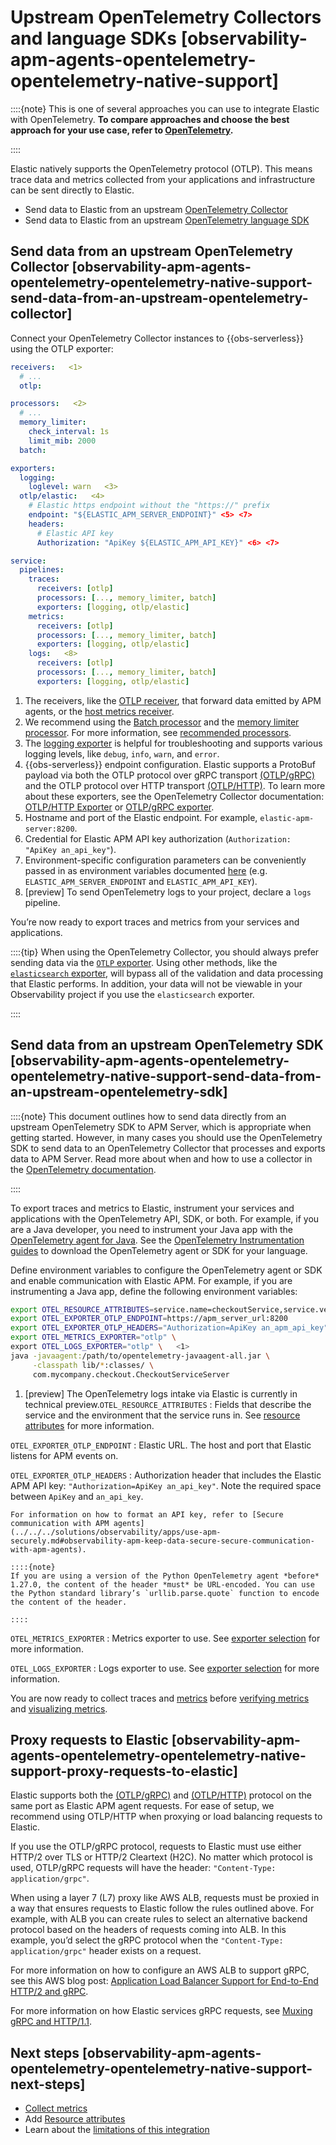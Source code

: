 # Upstream OpenTelemetry Collectors and language SDKs [observability-apm-agents-opentelemetry-opentelemetry-native-support]

::::{note}
This is one of several approaches you can use to integrate Elastic with OpenTelemetry. **To compare approaches and choose the best approach for your use case, refer to [OpenTelemetry](../../../solutions/observability/apps/use-opentelemetry-with-apm.md).**

::::


Elastic natively supports the OpenTelemetry protocol (OTLP). This means trace data and metrics collected from your applications and infrastructure can be sent directly to Elastic.

* Send data to Elastic from an upstream [OpenTelemetry Collector](../../../solutions/observability/apps/upstream-opentelemetry-collectors-language-sdks.md)
* Send data to Elastic from an upstream [OpenTelemetry language SDK](../../../solutions/observability/apps/upstream-opentelemetry-collectors-language-sdks.md)


## Send data from an upstream OpenTelemetry Collector [observability-apm-agents-opentelemetry-opentelemetry-native-support-send-data-from-an-upstream-opentelemetry-collector]

Connect your OpenTelemetry Collector instances to {{obs-serverless}} using the OTLP exporter:

```yaml
receivers:   <1>
  # ...
  otlp:

processors:   <2>
  # ...
  memory_limiter:
    check_interval: 1s
    limit_mib: 2000
  batch:

exporters:
  logging:
    loglevel: warn   <3>
  otlp/elastic:   <4>
    # Elastic https endpoint without the "https://" prefix
    endpoint: "${ELASTIC_APM_SERVER_ENDPOINT}" <5> <7>
    headers:
      # Elastic API key
      Authorization: "ApiKey ${ELASTIC_APM_API_KEY}" <6> <7>

service:
  pipelines:
    traces:
      receivers: [otlp]
      processors: [..., memory_limiter, batch]
      exporters: [logging, otlp/elastic]
    metrics:
      receivers: [otlp]
      processors: [..., memory_limiter, batch]
      exporters: [logging, otlp/elastic]
    logs:   <8>
      receivers: [otlp]
      processors: [..., memory_limiter, batch]
      exporters: [logging, otlp/elastic]
```

1. The receivers, like the [OTLP receiver](https://github.com/open-telemetry/opentelemetry-collector/tree/main/receiver/otlpreceiver), that forward data emitted by APM agents, or the [host metrics receiver](https://github.com/open-telemetry/opentelemetry-collector-contrib/tree/main/receiver/hostmetricsreceiver).
2. We recommend using the [Batch processor](https://github.com/open-telemetry/opentelemetry-collector/blob/main/processor/batchprocessor/README.md) and the [memory limiter processor](https://github.com/open-telemetry/opentelemetry-collector/blob/main/processor/memorylimiterprocessor/README.md). For more information, see [recommended processors](https://github.com/open-telemetry/opentelemetry-collector/blob/main/processor/README.md#recommended-processors).
3. The [logging exporter](https://github.com/open-telemetry/opentelemetry-collector/tree/main/exporter/loggingexporter) is helpful for troubleshooting and supports various logging levels, like `debug`, `info`, `warn`, and `error`.
4. {{obs-serverless}} endpoint configuration. Elastic supports a ProtoBuf payload via both the OTLP protocol over gRPC transport [(OTLP/gRPC)](https://github.com/open-telemetry/opentelemetry-specification/blob/main/specification/protocol/otlp.md#otlpgrpc) and the OTLP protocol over HTTP transport [(OTLP/HTTP)](https://github.com/open-telemetry/opentelemetry-specification/blob/main/specification/protocol/otlp.md#otlphttp). To learn more about these exporters, see the OpenTelemetry Collector documentation: [OTLP/HTTP Exporter](https://github.com/open-telemetry/opentelemetry-collector/tree/main/exporter/otlphttpexporter) or [OTLP/gRPC exporter](https://github.com/open-telemetry/opentelemetry-collector/tree/main/exporter/otlpexporter).
5. Hostname and port of the Elastic endpoint. For example, `elastic-apm-server:8200`.
6. Credential for Elastic APM API key authorization (`Authorization: "ApiKey an_api_key"`).
7. Environment-specific configuration parameters can be conveniently passed in as environment variables documented [here](https://opentelemetry.io/docs/collector/configuration/#configuration-environment-variables) (e.g. `ELASTIC_APM_SERVER_ENDPOINT` and `ELASTIC_APM_API_KEY`).
8. [preview]  To send OpenTelemetry logs to your project, declare a `logs` pipeline.


You’re now ready to export traces and metrics from your services and applications.

::::{tip}
When using the OpenTelemetry Collector, you should always prefer sending data via the [`OTLP` exporter](https://github.com/open-telemetry/opentelemetry-collector/tree/main/exporter/otlphttpexporter). Using other methods, like the [`elasticsearch` exporter](https://github.com/open-telemetry/opentelemetry-collector-contrib/tree/main/exporter/elasticsearchexporter), will bypass all of the validation and data processing that Elastic performs. In addition, your data will not be viewable in your Observability project if you use the `elasticsearch` exporter.

::::



## Send data from an upstream OpenTelemetry SDK [observability-apm-agents-opentelemetry-opentelemetry-native-support-send-data-from-an-upstream-opentelemetry-sdk]

::::{note}
This document outlines how to send data directly from an upstream OpenTelemetry SDK to APM Server, which is appropriate when getting started. However, in many cases you should use the OpenTelemetry SDK to send data to an OpenTelemetry Collector that processes and exports data to APM Server. Read more about when and how to use a collector in the [OpenTelemetry documentation](https://opentelemetry.io/docs/collector/#when-to-use-a-collector).

::::


To export traces and metrics to Elastic, instrument your services and applications with the OpenTelemetry API, SDK, or both. For example, if you are a Java developer, you need to instrument your Java app with the [OpenTelemetry agent for Java](https://github.com/open-telemetry/opentelemetry-java-instrumentation). See the [OpenTelemetry Instrumentation guides](https://opentelemetry.io/docs/instrumentation/) to download the OpenTelemetry agent or SDK for your language.

Define environment variables to configure the OpenTelemetry agent or SDK and enable communication with Elastic APM. For example, if you are instrumenting a Java app, define the following environment variables:

```bash
export OTEL_RESOURCE_ATTRIBUTES=service.name=checkoutService,service.version=1.1,deployment.environment=production
export OTEL_EXPORTER_OTLP_ENDPOINT=https://apm_server_url:8200
export OTEL_EXPORTER_OTLP_HEADERS="Authorization=ApiKey an_apm_api_key"
export OTEL_METRICS_EXPORTER="otlp" \
export OTEL_LOGS_EXPORTER="otlp" \   <1>
java -javaagent:/path/to/opentelemetry-javaagent-all.jar \
     -classpath lib/*:classes/ \
     com.mycompany.checkout.CheckoutServiceServer
```

1. [preview]  The OpenTelemetry logs intake via Elastic is currently in technical preview.`OTEL_RESOURCE_ATTRIBUTES`
:   Fields that describe the service and the environment that the service runs in. See [resource attributes](../../../solutions/observability/apps/resource-atrributes.md) for more information.

`OTEL_EXPORTER_OTLP_ENDPOINT`
:   Elastic URL. The host and port that Elastic listens for APM events on.

`OTEL_EXPORTER_OTLP_HEADERS`
:   Authorization header that includes the Elastic APM API key: `"Authorization=ApiKey an_api_key"`. Note the required space between `ApiKey` and `an_api_key`.

    For information on how to format an API key, refer to [Secure communication with APM agents](../../../solutions/observability/apps/use-apm-securely.md#observability-apm-keep-data-secure-secure-communication-with-apm-agents).

    ::::{note}
    If you are using a version of the Python OpenTelemetry agent *before* 1.27.0, the content of the header *must* be URL-encoded. You can use the Python standard library’s `urllib.parse.quote` function to encode the content of the header.

    ::::


`OTEL_METRICS_EXPORTER`
:   Metrics exporter to use. See [exporter selection](https://opentelemetry.io/docs/specs/otel/configuration/sdk-environment-variables/#exporter-selection) for more information.

`OTEL_LOGS_EXPORTER`
:   Logs exporter to use. See [exporter selection](https://opentelemetry.io/docs/specs/otel/configuration/sdk-environment-variables/#exporter-selection) for more information.



You are now ready to collect traces and [metrics](../../../solutions/observability/apps/collect-metrics.md) before [verifying metrics](../../../solutions/observability/apps/collect-metrics.md#apm-open-telemetry-verify-metrics) and [visualizing metrics](../../../solutions/observability/apps/collect-metrics.md#apm-open-telemetry-visualize).


## Proxy requests to Elastic [observability-apm-agents-opentelemetry-opentelemetry-native-support-proxy-requests-to-elastic]

Elastic supports both the [(OTLP/gRPC)](https://github.com/open-telemetry/opentelemetry-specification/blob/main/specification/protocol/otlp.md#otlpgrpc) and [(OTLP/HTTP)](https://github.com/open-telemetry/opentelemetry-specification/blob/main/specification/protocol/otlp.md#otlphttp) protocol on the same port as Elastic APM agent requests. For ease of setup, we recommend using OTLP/HTTP when proxying or load balancing requests to Elastic.

If you use the OTLP/gRPC protocol, requests to Elastic must use either HTTP/2 over TLS or HTTP/2 Cleartext (H2C). No matter which protocol is used, OTLP/gRPC requests will have the header: `"Content-Type: application/grpc"`.

When using a layer 7 (L7) proxy like AWS ALB, requests must be proxied in a way that ensures requests to Elastic follow the rules outlined above. For example, with ALB you can create rules to select an alternative backend protocol based on the headers of requests coming into ALB. In this example, you’d select the gRPC protocol when the  `"Content-Type: application/grpc"` header exists on a request.

For more information on how to configure an AWS ALB to support gRPC, see this AWS blog post: [Application Load Balancer Support for End-to-End HTTP/2 and gRPC](https://aws.amazon.com/blogs/aws/new-application-load-balancer-support-for-end-to-end-http-2-and-grpc/).

For more information on how Elastic services gRPC requests, see [Muxing gRPC and HTTP/1.1](https://github.com/elastic/apm-server/blob/main/dev_docs/otel.md#muxing-grpc-and-http11).


## Next steps [observability-apm-agents-opentelemetry-opentelemetry-native-support-next-steps]

* [Collect metrics](../../../solutions/observability/apps/collect-metrics.md)
* Add [Resource attributes](../../../solutions/observability/apps/resource-atrributes.md)
* Learn about the [limitations of this integration](../../../solutions/observability/apps/limitations.md)
